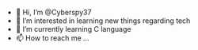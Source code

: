 - 👋 Hi, I’m @Cyberspy37
- 👀 I’m interested in learning new things regarding tech
- 🌱 I’m currently learning C language
- 📫 How to reach me ...

<!---
Cyberspy37/Cyberspy37 is a ✨ special ✨ repository because its `README.md` (this file) appears on your GitHub profile.
You can click the Preview link to take a look at your changes.
--->
